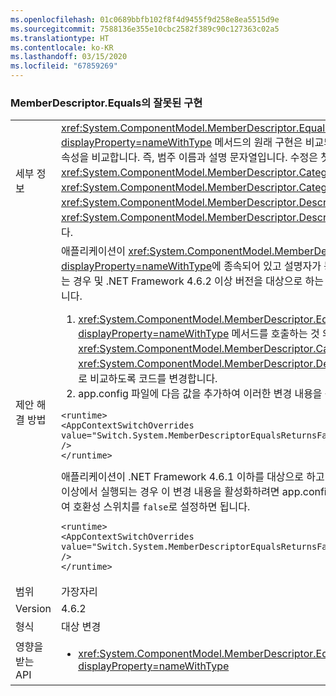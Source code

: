 ```yaml
---
ms.openlocfilehash: 01c0689bbfb102f8f4d9455f9d258e8ea5515d9e
ms.sourcegitcommit: 7588136e355e10cbc2582f389c90c127363c02a5
ms.translationtype: HT
ms.contentlocale: ko-KR
ms.lasthandoff: 03/15/2020
ms.locfileid: "67859269"
---
```

### <a name="incorrect-implementation-of-memberdescriptorequals"></a>MemberDescriptor.Equals의 잘못된 구현

|   |   |
|---|---|
|세부 정보|<xref:System.ComponentModel.MemberDescriptor.Equals%2A?displayProperty=nameWithType> 메서드의 원래 구현은 비교되는 개체의 두 가지 문자열 속성을 비교합니다. 즉, 범주 이름과 설명 문자열입니다. 수정은 첫 번째 개체의 <xref:System.ComponentModel.MemberDescriptor.Category>를 두 번째의 <xref:System.ComponentModel.MemberDescriptor.Category>와 비교하고, 첫 번째의 <xref:System.ComponentModel.MemberDescriptor.Description>을 두 번째의 <xref:System.ComponentModel.MemberDescriptor.Description>과 비교하는 것입니다.|
|제안 해결 방법|애플리케이션이 <xref:System.ComponentModel.MemberDescriptor.Equals%2A?displayProperty=nameWithType>에 종속되어 있고 설명자가 동일할 때 <code>false</code>를 반환하는 경우 및 .NET Framework 4.6.2 이상 버전을 대상으로 하는 경우에 몇 가지 옵션이 있습니다.<ol><li><xref:System.ComponentModel.MemberDescriptor.Equals%2A?displayProperty=nameWithType> 메서드를 호출하는 것 외에도 <xref:System.ComponentModel.MemberDescriptor.Category> 및 <xref:System.ComponentModel.MemberDescriptor.Description> 필드를 수동으로 비교하도록 코드를 변경합니다.</li><li>app.config 파일에 다음 값을 추가하여 이러한 변경 내용을 옵트아웃합니다.</li></ol><pre><code class="lang-xml">&lt;runtime&gt;&#13;&#10;&lt;AppContextSwitchOverrides value=&quot;Switch.System.MemberDescriptorEqualsReturnsFalseIfEquivalent=true&quot; /&gt;&#13;&#10;&lt;/runtime&gt;&#13;&#10;</code></pre>애플리케이션이 .NET Framework 4.6.1 이하를 대상으로 하고 .NET Framework 4.6.2 이상에서 실행되는 경우 이 변경 내용을 활성화하려면 app.config 파일에 다음 값을 추가하여 호환성 스위치를 <code>false</code>로 설정하면 됩니다.<pre><code class="lang-xml">&lt;runtime&gt;&#13;&#10;&lt;AppContextSwitchOverrides value=&quot;Switch.System.MemberDescriptorEqualsReturnsFalseIfEquivalent=false&quot; /&gt;&#13;&#10;&lt;/runtime&gt;&#13;&#10;</code></pre>|
|범위|가장자리|
|Version|4.6.2|
|형식|대상 변경|
|영향을 받는 API|<ul><li><xref:System.ComponentModel.MemberDescriptor.Equals(System.Object)?displayProperty=nameWithType></li></ul>|
